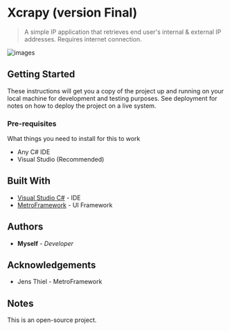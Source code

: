 # Xcrapy (version Final)
> A simple IP application that retrieves end user's internal & external IP addresses. Requires internet connection.

![images](http://i.imgur.com/aZfYSPu.png)

## Getting Started
These instructions will get you a copy of the project up and running on your local machine for development and testing purposes. See deployment for notes on how to deploy the project on a live system.

### Pre-requisites
What things you need to install for this to work
* Any C# IDE
* Visual Studio (Recommended)

## Built With
* [Visual Studio C#](https://www.visualstudio.com/) - IDE
* [MetroFramework](https://github.com/thielj/MetroFramework) - UI Framework

## Authors
* **Myself** - *Developer*

## Acknowledgements

* Jens Thiel - MetroFramework

## Notes
This is an open-source project.

